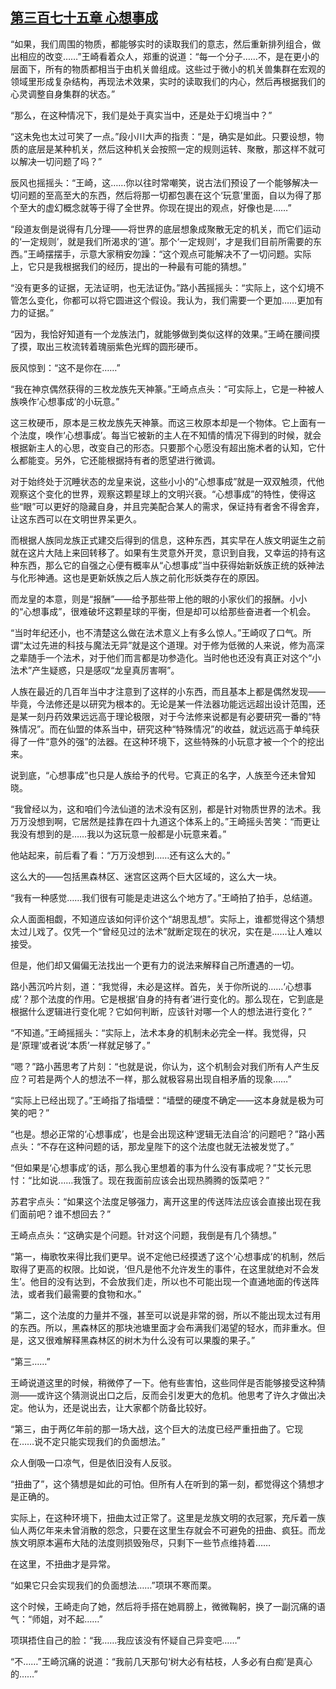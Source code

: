## [第三百七十五章 心想事成](https://www.xxbiquge.com/11_11207/9192710.html)


  “如果，我们周围的物质，都能够实时的读取我们的意志，然后重新排列组合，做出相应的改变……”王崎看着众人，郑重的说道：“每一个分子……不，是在更小的层面下，所有的物质都相当于由机关兽组成。这些过于微小的机关兽集群在宏观的领域里形成复杂结构，再现法术效果，实时的读取我们的内心，然后再根据我们的心灵调整自身集群的状态。”

  “那么，在这种情况下，我们是处于真实当中，还是处于幻境当中？”

  “这未免也太过可笑了一点。”段小川大声的指责：“是，确实是如此。只要设想，物质的底层是某种机关，然后这种机关会按照一定的规则运转、聚散，那这样不就可以解决一切问题了吗？”

  辰风也摇摇头：“王崎，这……你以往时常嘲笑，说古法们预设了一个能够解决一切问题的至高至大的东西，然后将那一切都包裹在这个‘玩意’里面，自以为得了那个至大的虚幻概念就等于得了全世界。你现在提出的观点，好像也是……”

  “段道友倒是说得有几分理——将世界的底层想象成聚散无定的机关，而它们运动的‘一定规则’，就是我们所渴求的‘道’。那个‘一定规则’，才是我们目前所需要的东西。”王崎摆摆手，示意大家稍安勿躁：“这个观点可能解决不了一切问题。实际上，它只是我根据我们的经历，提出的一种最有可能的猜想。”

  “没有更多的证据，无法证明，也无法证伪。”路小茜摇摇头：“实际上，这个幻境不管怎么变化，你都可以将它圆进这个假设。我认为，我们需要一个更加……更加有力的证据。”

  “因为，我恰好知道有一个龙族法门，就能够做到类似这样的效果。”王崎在腰间摸了摸，取出三枚流转着瑰丽紫色光辉的圆形硬币。

  辰风惊到：“这不是你在……”

  “我在神京偶然获得的三枚龙族先天神篆。”王崎点点头：“可实际上，它是一种被人族唤作‘心想事成’的小玩意。”

  这三枚硬币，原本是三枚龙族先天神篆。而这三枚原本却是一个物体。它上面有一个法度，唤作‘心想事成’。每当它被新的主人在不知情的情况下得到的时候，就会根据新主人的心思，改变自己的形态。只要那个心愿没有超出施术者的认知，它什么都能变。另外，它还能根据持有者的愿望进行微调。

  对于始终处于沉睡状态的龙皇来说，这些小小的“心想事成”就是一双双触须，代他观察这个变化的世界，观察这颗星球上的文明兴衰。“心想事成”的特性，使得这些“眼”可以更好的隐藏自身，并且完美配合某人的需求，保证持有者舍不得舍弃，让这东西可以在文明世界呆更久。

  而根据人族同龙族正式建交后得到的信息，这种东西，其实早在人族文明诞生之前就在这片大陆上来回转移了。如果有生灵意外开灵，意识到自我，又幸运的持有这种东西，那么它的自强之心便有概率从“心想事成”当中获得始新妖族正统的妖神法与化形神通。这也是更新妖族之后人族之前化形妖类存在的原因。

  而龙皇的本意，则是“报酬”——给予那些带上他的眼的小家伙们的报酬。小小的“心想事成”，很难破坏这颗星球的平衡，但是却可以给那些奋进者一个机会。

  “当时年纪还小，也不清楚这么做在法术意义上有多么惊人。”王崎叹了口气。所谓“太过先进的科技与魔法无异”就是这个道理。对于修为低微的人来说，修为高深之辈随手一个法术，对于他们而言都是功参造化。当时他也还没有真正对这个“小法术”产生疑惑，只是感叹“龙皇真厉害啊”。

  人族在最近的几百年当中才注意到了这样的小东西，而且基本上都是偶然发现——毕竟，今法修还是以研究为根本的。无论是某一件法器功能远远超出设计范围，还是某一刻丹药效果远远高于理论极限，对于今法修来说都是有必要研究一番的“特殊情况”。而在仙盟的体系当中，研究这种“特殊情况”的收益，就远远高于单纯获得了一件“意外的强”的法器。在这种环境下，这些特殊的小玩意才被一个个的挖出来。

  说到底，“心想事成”也只是人族给予的代号。它真正的名字，人族至今还未曾知晓。

  “我曾经以为，这和咱们今法仙道的法术没有区别，都是针对物质世界的法术。我万万没想到啊，它居然是挂靠在四十九道这个体系上的。”王崎摇头苦笑：“而更让我没有想到的是……我以为这玩意一般都是小玩意来着。”

  他站起来，前后看了看：“万万没想到……还有这么大的。”

  这么大的——包括黑森林区、迷宫区这两个巨大区域的，这么大一块。

  “我有一种感觉……我们很有可能是走进这么个地方了。”王崎拍了拍手，总结道。

  众人面面相觑，不知道应该如何评价这个“胡思乱想”。实际上，谁都觉得这个猜想太过儿戏了。仅凭一个“曾经见过的法术”就断定现在的状况，实在是……让人难以接受。

  但是，他们却又偏偏无法找出一个更有力的说法来解释自己所遭遇的一切。

  路小茜沉吟片刻，道：“我觉得，未必是这样。首先，关于你所说的……‘心想事成’？那个法度的作用。它是根据‘自身的持有者’进行变化的。那么现在，它到底是根据什么逻辑进行变化呢？它如何判断，应该针对哪一个人的想法进行变化？”

  “不知道。”王崎摇摇头：“实际上，法术本身的机制未必完全一样。我觉得，只是‘原理’或者说‘本质’一样就足够了。”

  “嗯？”路小茜思考了片刻：“也就是说，你认为，这个机制会对我们所有人产生反应？可若是两个人的想法不一样，那么就极容易出现自相矛盾的现象……”

  “实际上已经出现了。”王崎指了指墙壁：“墙壁的硬度不确定——这本身就是极为可笑的吧？”

  “也是。想必正常的‘心想事成’，也是会出现这种‘逻辑无法自洽’的问题吧？”路小茜点头：“不存在这种问题的话，那龙皇陛下的这个法度也就无法被发觉了。”

  “但如果是‘心想事成’的话，那么我心里想着的事为什么没有事成呢？”艾长元思忖：“比如说……我饿了。现在我面前应该会出现热腾腾的饭菜吧？”

  苏君宇点头：“如果这个法度足够强力，离开这里的传送阵法应该会直接出现在我们面前吧？谁不想回去？”

  王崎点点头：“这确实是个问题。针对这个问题，我倒是有几个猜想。”

  “第一，梅歌牧来得比我们更早。说不定他已经摸透了这个‘心想事成’的机制，然后取得了更高的权限。比如说，‘但凡是他不允许发生的事件，在这里就绝对不会发生’。他目的没有达到，不会放我们走，所以也不可能出现一个直通地面的传送阵法，或者我们最需要的食物和水。”

  “第二，这个法度的力量并不强，甚至可以说是非常的弱，所以不能出现太过有用的东西。所以，黑森林区的那块池塘里面才会布满我们渴望的轻水，而非重水。但是，这又很难解释黑森林区的树木为什么没有可以果腹的果子。”

  “第三……”

  王崎说道这里的时候，稍微停了一下。他有些害怕，这些同伴是否能够接受这种猜测——或许这个猜测说出口之后，反而会引发更大的危机。他思考了许久才做出决定。他认为，还是说出去，让大家都个防备比较好。

  “第三，由于两亿年前的那一场大战，这个巨大的法度已经严重扭曲了。它现在……说不定只能实现我们的负面想法。”

  众人倒吸一口凉气，但是依旧没有人反驳。

  “扭曲了”，这个猜想是如此的可怕。但所有人在听到的第一刻，都觉得这个猜想才是正确的。

  实际上，在这种环境下，扭曲太过正常了。这里是龙族文明的衣冠冢，充斥着一族仙人两亿年来未曾消散的怨念，只要在这里生存就会不可避免的扭曲、疯狂。而龙族文明原本遍布大陆的法度则损毁殆尽，只剩下一些节点维持着……

  在这里，不扭曲才是异常。

  “如果它只会实现我们的负面想法……”项琪不寒而栗。

  这个时候，王崎走向了她，然后将手搭在她肩膀上，微微鞠躬，换了一副沉痛的语气：“师姐，对不起……”

  项琪捂住自己的脸：“我……我应该没有怀疑自己异变吧……”

  “不……”王崎沉痛的说道：“我前几天那句‘树大必有枯枝，人多必有白痴’是真心的……”
